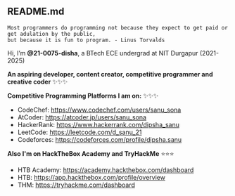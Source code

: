 ## README.md
```
Most programmers do programming not because they expect to get paid or get adulation by the public,
but because it is fun to program. - Linus Torvalds 
```
Hi, I’m **@21-0075-disha**, a BTech ECE undergrad at NIT Durgapur (2021-2025)

**An aspiring developer, content creator, competitive programmer and creative coder**
✨✨✨


**Competitive Programming Platforms I am on:** ✨✨✨
- CodeChef: https://www.codechef.com/users/sanu_sona
- AtCoder: https://atcoder.jp/users/sanu_sona
- HackerRank: https://www.hackerrank.com/dipsha_sanu
- LeetCode: https://leetcode.com/d_sanu_21
- Codeforces: https://codeforces.com/profile/dipsha.sanu

**Also I'm on HackTheBox Academy and TryHackMe** ⭐⭐⭐
- HTB Academy: https://academy.hackthebox.com/dashboard
- HTB: https://app.hackthebox.com/profile/overview
- THM: https://tryhackme.com/dashboard

<!---
21-0075-disha/21-0075-disha is a ✨ special ✨ repository because its `README.md` (this file) appears on your GitHub profile.
You can click the Preview link to take a look at your changes.
--->
